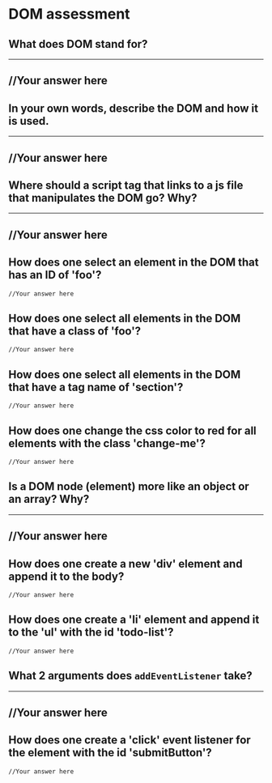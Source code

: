 
# DOM assessment

## What does DOM stand for?

---
//Your answer here
---

## In your own words, describe the DOM and how it is used.

---
//Your answer here
---

## Where should a script tag that links to a js file that manipulates the DOM go? Why?

---
//Your answer here
---

## How does one select an element in the DOM that has an ID of 'foo'?

```
//Your answer here
```

## How does one select all elements in the DOM that have a class of 'foo'?

```
//Your answer here
```

## How does one select all elements in the DOM that have a tag name of 'section'?

```
//Your answer here
```


## How does one change the css color to red for all elements with the class 'change-me'?

```
//Your answer here
```

## Is a DOM node (element) more like an object or an array? Why?

---
//Your answer here
---

## How does one create a new 'div' element and append it to the body?

```
//Your answer here
```

## How does one create a 'li' element and append it to the 'ul' with the id 'todo-list'?

```
//Your answer here
```

## What 2 arguments does `addEventListener` take?

---
//Your answer here
---

## How does one create a 'click' event listener for the element with the id 'submitButton'?

```
//Your answer here
```
